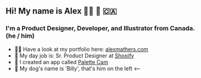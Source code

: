 ## Hi! My name is Alex 👨‍💻 🎨 🇨🇦
### I'm a Product Designer, Developer, and Illustrator from Canada. (he / him)

- 👨‍🎨 Have a look at my portfolio here: <a href="https://alexmathers.com">alexmathers.com</a>
- 📱 My day job is: Sr. Product Designer at <a href="https://shopify.com">Shopify</a>
- 🎨 I created an app called <a href="https://bit.ly/PALette">Palette Cam</a> 
- 🐶 My dog's name is 'Billy', that's him on the left <--
